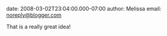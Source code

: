 date: 2008-03-02T23:04:00.000-07:00
author: Melissa
email: noreply@blogger.com

That is a really great idea!
